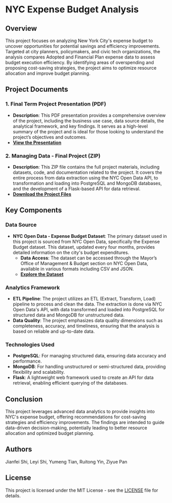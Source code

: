 # NYC Expense Budget Analysis

## Overview
This project focuses on analyzing New York City's expense budget to uncover opportunities for potential savings and efficiency improvements. Targeted at city planners, policymakers, and civic tech organizations, the analysis compares Adopted and Financial Plan expense data to assess budget execution efficiency. By identifying areas of overspending and proposing cost-saving strategies, the project aims to optimize resource allocation and improve budget planning.

## Project Documents

### 1. **Final Term Project Presentation (PDF)**
   - **Description**: This PDF presentation provides a comprehensive overview of the project, including the business use case, data source details, the analytical framework, and key findings. It serves as a high-level summary of the project and is ideal for those looking to understand the project’s objectives and outcomes.
   - **[View the Presentation](path-to-your-pdf-file)**

### 2. **Managing Data - Final Project (ZIP)**
   - **Description**: This ZIP file contains the full project materials, including datasets, code, and documentation related to the project. It covers the entire process from data extraction using the NYC Open Data API, to transformation and loading into PostgreSQL and MongoDB databases, and the development of a Flask-based API for data retrieval.
   - **[Download the Project Files](path-to-your-zip-file)**

## Key Components

### Data Source
- **NYC Open Data - Expense Budget Dataset**: The primary dataset used in this project is sourced from NYC Open Data, specifically the Expense Budget dataset. This dataset, updated every four months, provides detailed information on the city's budget expenditures.
  - **Data Access**: The dataset can be accessed through the Mayor’s Office of Management & Budget section on NYC Open Data, available in various formats including CSV and JSON.
  - **[Explore the Dataset](https://data.cityofnewyork.us/City-Government/Expense-Budget/mwzb-yiwb)**

### Analytics Framework
- **ETL Pipeline**: The project utilizes an ETL (Extract, Transform, Load) pipeline to process and clean the data. The extraction is done via NYC Open Data's API, with data transformed and loaded into PostgreSQL for structured data and MongoDB for unstructured data.
- **Data Quality**: The project emphasizes data quality dimensions such as completeness, accuracy, and timeliness, ensuring that the analysis is based on reliable and up-to-date data.

### Technologies Used
- **PostgreSQL**: For managing structured data, ensuring data accuracy and performance.
- **MongoDB**: For handling unstructured or semi-structured data, providing flexibility and scalability.
- **Flask**: A lightweight web framework used to create an API for data retrieval, enabling efficient querying of the databases.

## Conclusion
This project leverages advanced data analytics to provide insights into NYC's expense budget, offering recommendations for cost-saving strategies and efficiency improvements. The findings are intended to guide data-driven decision-making, potentially leading to better resource allocation and optimized budget planning.

## Authors
Jianfei Shi, Leyi Shi, Yumeng Tian, Ruitong Yin, Ziyue Pan

## License
This project is licensed under the MIT License - see the [LICENSE](LICENSE) file for details.

